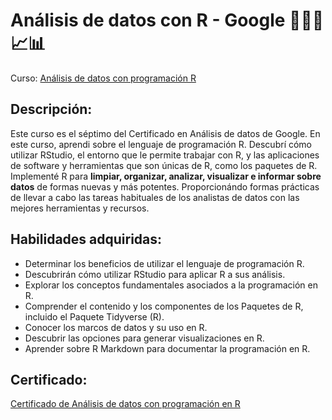 # Análisis de datos con R - Google 👩🏻‍💻📈📊

Curso: [Análisis de datos con programación R](https://www.coursera.org/learn/data-analysis-r)

## Descripción:
Este curso es el séptimo del Certificado en Análisis de datos de Google. En este curso, aprendi sobre el lenguaje de programación R. Descubrí cómo utilizar RStudio, el entorno que le permite trabajar con R, y las aplicaciones de software y herramientas que son únicas de R, como los paquetes de R. 
Implementé R para **limpiar, organizar, analizar, visualizar e informar sobre datos** de formas nuevas y más potentes. Proporcionándo formas prácticas de llevar a cabo las tareas habituales de los analistas de datos con las mejores herramientas y recursos. 

## Habilidades adquiridas: 
- Determinar los beneficios de utilizar el lenguaje de programación R.
- Descubrirán cómo utilizar RStudio para aplicar R a sus análisis. 
- Explorar los conceptos fundamentales asociados a la programación en R. 
- Comprender el contenido y los componentes de los Paquetes de R, incluido el Paquete Tidyverse (R).
- Conocer los marcos de datos y su uso en R.
- Descubrir las opciones para generar visualizaciones en R.
- Aprender sobre R Markdown para documentar la programación en R.

## Certificado:
[Certificado de Análisis de datos con programación en R](https://www.coursera.org/account/accomplishments/verify/E7L36JY9FYB5)
